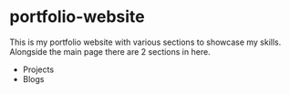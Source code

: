 # portfolio-website
This is my portfolio website with various sections to showcase my skills.
Alongside the main page there are 2 sections in here.
* Projects
* Blogs
